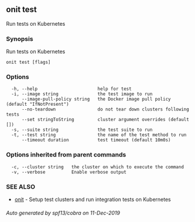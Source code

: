 ## onit test

Run tests on Kubernetes

### Synopsis

Run tests on Kubernetes

```
onit test [flags]
```

### Options

```
  -h, --help                       help for test
  -i, --image string               the test image to run
      --image-pull-policy string   the Docker image pull policy (default "IfNotPresent")
      --no-teardown                do not tear down clusters following tests
      --set stringToString         cluster argument overrides (default [])
  -s, --suite string               the test suite to run
  -t, --test string                the name of the test method to run
      --timeout duration           test timeout (default 10m0s)
```

### Options inherited from parent commands

```
  -c, --cluster string   the cluster on which to execute the command
  -v, --verbose          Enable verbose output
```

### SEE ALSO

* [onit](onit.md)	 - Setup test clusters and run integration tests on Kubernetes

###### Auto generated by spf13/cobra on 11-Dec-2019
